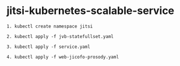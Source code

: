 # jitsi-kubernetes-scalable-service

`1. kubectl create namespace jitsi`

`2. kubectl apply -f jvb-statefullset.yaml`

`3. kubectl apply -f service.yaml`

`4. kubectl apply -f web-jicofo-prosody.yaml`